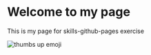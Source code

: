 # Welcome to my page

This is my page for skills-github-pages exercise

![thumbs up emoji](https://clipart.info/images/ccovers/1531011081thumbs-up-emoji.png)
